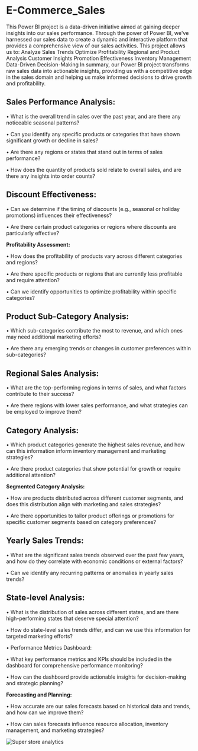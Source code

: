 # E-Commerce_Sales
This Power BI project is a data-driven initiative aimed at gaining deeper insights into our sales performance. Through the power of Power BI, we've harnessed our sales data to create a dynamic and interactive platform that provides a comprehensive view of our sales activities.
This project allows us to:
Analyze Sales Trends
Optimize Profitability
Regional and Product Analysis
Customer Insights
Promotion Effectiveness
Inventory Management
Data-Driven Decision-Making
In summary, our Power BI project transforms raw sales data into actionable insights, providing us with a competitive edge in the sales domain and helping us make informed decisions to drive growth and profitability.

## **Sales Performance Analysis:**

 •	What is the overall trend in sales over the past year, and are there any noticeable seasonal patterns?

 •	Can you identify any specific products or categories that have shown significant growth or decline in sales?

•	Are there any regions or states that stand out in terms of sales performance?

•	How does the quantity of products sold relate to overall sales, and are there any insights into order counts?

## **Discount Effectiveness:**

 •	Can we determine if the timing of discounts (e.g., seasonal or holiday promotions) influences their effectiveness?

 •	Are there certain product categories or regions where discounts are particularly effective?

**Profitability Assessment:**

  •	How does the profitability of products vary across different categories and regions?
 
  •	Are there specific products or regions that are currently less profitable and require attention?
 
  •	Can we identify opportunities to optimize profitability within specific categories?

## **Product Sub-Category Analysis:**
 
 •	Which sub-categories contribute the most to revenue, and which ones may need additional marketing efforts?
 
 •	Are there any emerging trends or changes in customer preferences within sub-categories?

## **Regional Sales Analysis:**

 •	What are the top-performing regions in terms of sales, and what factors contribute to their success?

 •	Are there regions with lower sales performance, and what strategies can be employed to improve them?

## **Category Analysis:**
 
 •	Which product categories generate the highest sales revenue, and how can this information inform inventory management and marketing strategies?
 
 •	Are there product categories that show potential for growth or require additional attention?

**Segmented Category Analysis:**

 •	How are products distributed across different customer segments, and does this distribution align with marketing and sales strategies?

 •	Are there opportunities to tailor product offerings or promotions for specific customer segments based on category preferences?

## **Yearly Sales Trends:**

 •	What are the significant sales trends observed over the past few years, and how do they correlate with economic conditions or external factors?

 •	Can we identify any recurring patterns or anomalies in yearly sales trends?

## **State-level Analysis:**

 •	What is the distribution of sales across different states, and are there high-performing states that deserve special attention?

 •	How do state-level sales trends differ, and can we use this information for targeted marketing efforts?

 •	Performance Metrics Dashboard:

 •	What key performance metrics and KPIs should be included in the dashboard for comprehensive performance monitoring?

 •	How can the dashboard provide actionable insights for decision-making and strategic planning?

**Forecasting and Planning:**
 
 •	How accurate are our sales forecasts based on historical data and trends, and how can we improve them?
 
 •	How can sales forecasts influence resource allocation, inventory management, and marketing strategies?

![Super store analytics](https://github.com/SMalhotra563/E-Commerce_Sales/assets/147312244/b9234ac4-6967-4975-99dc-6fc9adf7ec53)
